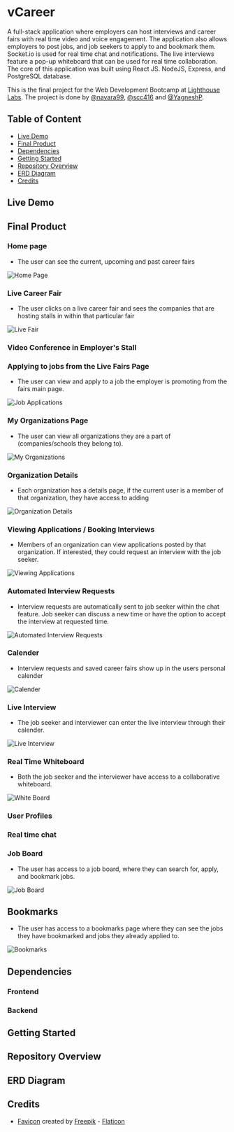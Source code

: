 # vCareer

A full-stack application where employers can host interviews and career fairs with real time video and voice engagement. The application also allows employers to post jobs, and job seekers to apply to and bookmark them. Socket.io is used for real time chat and notifications. The live interviews feature a pop-up whiteboard that can be used for real time collaboration. The core of this application was built using React JS. NodeJS, Express, and PostgreSQL database.

This is the final project for the Web Development Bootcamp at [Lighthouse Labs](https://www.lighthouselabs.ca/). The project is done by [@navara99](https://github.com/navara99), [@scc416](https://github.com/scc416) and [@YagneshP](https://github.com/YagneshP). 

## Table of Content

- [Live Demo](#live-demo)
- [Final Product](#final-product)
- [Dependencies](#dependencies)
- [Getting Started](#getting-started)
- [Repository Overview](#repository-overview)
- [ERD Diagram](#erd-diagram)
- [Credits](#credits)

## Live Demo

## Final Product

### Home page

* The user can see the current, upcoming and past career fairs

![Home Page](./docs/home-page.gif)

### Live Career Fair

* The user clicks on a live career fair and sees the companies that are hosting stalls in within that particular fair

![Live Fair](./docs/live-fair.gif)

### Video Conference in Employer's Stall

### Applying to jobs from the Live Fairs Page

* The user can view and apply to a job the employer is promoting from the fairs main page.

![Job Applications](./docs/applications-from-live.gif)

### My Organizations Page

* The user can view all organizations they are a part of (companies/schools they belong to).

![My Organizations](./docs/my-organizations.gif)

### Organization Details

* Each organization has a details page, if the current user is a member of that organization, they have access to adding

![Organization Details](./docs/organization-details.gif)

### Viewing Applications / Booking Interviews

* Members of an organization can view applications posted by that organization. If interested, they could request an interview with the job seeker.

![Viewing Applications](./docs/viewing-applications.gif)

### Automated Interview Requests

* Interview requests are automatically sent to job seeker within the chat feature. Job seeker can discuss a new time or have the option to accept the interview at requested time. 

![Automated Interview Requests](./docs/automated-interview-requests.gif)

### Calender

* Interview requests and saved career fairs show up in the users personal calender 

![Calender](./docs/calender.gif)

### Live Interview

* The job seeker and interviewer can enter the live interview through their calender. 

![Live Interview](./docs/live-interview.gif)

### Real Time Whiteboard

* Both the job seeker and the interviewer have access to a collaborative whiteboard.

![White Board](./docs/whiteboard.gif)

### User Profiles



### Real time chat



### Job Board

* The user has access to a job board, where they can search for, apply, and bookmark jobs.

![Job Board](./docs/job-board.gif)

## Bookmarks

* The user has access to a bookmarks page where they can see the jobs they have bookmarked and jobs they already applied to.

![Bookmarks](./docs/bookmarks.gif)



## Dependencies

### Frontend

### Backend

## Getting Started

## Repository Overview

## ERD Diagram

## Credits

- [Favicon](https://www.flaticon.com/free-icons/work) created by [Freepik](https://www.flaticon.com/authors/freepik) - [Flaticon](https://www.flaticon.com/)

